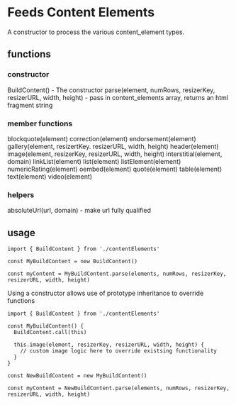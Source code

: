 # Feeds Content Elements

A constructor to process the various content_element types.

## functions

### constructor

BuildContent() - The constructor
parse(element, numRows, resizerKey, resizerURL, width, height) - pass in content_elements array, returns an html fragment string

### member functions

blockquote(element)
correction(element)
endorsement(element)
gallery(element, resizertKey. resizerURL, width, height)
header(element)
image(element, resizerKey, resizerURL, width, height)
interstitial(element, domain)
linkList(element)
list(element)
listElement(element)
numericRating(element)
oembed(element)
quote(element)
table(element)
text(element)
video(element)

### helpers

absoluteUrl(url, domain) - make url fully qualified

## usage

```
import { BuildContent } from './contentElements'

const MyBuildContent = new BuildContent()

const myContent = MyBuildContent.parse(elements, numRows, resizerKey, resizerURL, width, height)
```

Using a constructor allows use of prototype inheritance to override functions

```
import { BuildContent } from './contentElements'

const MyBuildContent() {
  BuildContent.call(this)

  this.image(element, resizerKey, resizerURL, width, height) {
    // custom image logic here to override existsing functionality
  }
}

const NewBuildContent = new MyBuildContent()

const myContent = NewBuildContent.parse(elements, numRows, resizerKey, resizerURL, width, height)
```
